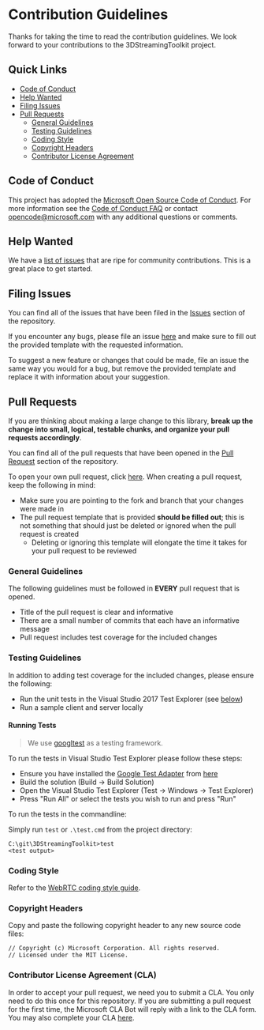 # Contribution Guidelines

Thanks for taking the time to read the contribution guidelines. We look forward to your contributions to the 3DStreamingToolkit project.

## Quick Links

- [Code of Conduct](#code-of-conduct)
- [Help Wanted](#help-wanted)
- [Filing Issues](#filing-issues)
- [Pull Requests](#pull-requests)
    - [General Guidelines](#general-guidelines)
    - [Testing Guidelines](#testing-guidelines)
    - [Coding Style](#coding-style)
    - [Copyright Headers](#copyright-headers)
    - [Contributor License Agreement](#contributor-license-agreement-cla)

## Code of Conduct

This project has adopted the [Microsoft Open Source Code of Conduct](https://opensource.microsoft.com/codeofconduct/). For more information see the [Code of Conduct FAQ](https://opensource.microsoft.com/codeofconduct/faq/) or contact [opencode@microsoft.com](mailto:opencode@microsoft.com) with any additional questions or comments.

## Help Wanted

We have a [list of issues](https://github.com/3DStreamingToolkit/3DStreamingToolkit/labels/help%20wanted) that are ripe for community contributions. This is a great place to get started.

## Filing Issues

You can find all of the issues that have been filed in the [Issues](https://github.com/3DStreamingToolkit/3DStreamingToolkit/issues) section of the repository.

If you encounter any bugs, please file an issue [here](https://github.com/3DStreamingToolkit/3DStreamingToolkit/issues/new) and make sure to fill out the provided template with the requested information.

To suggest a new feature or changes that could be made, file an issue the same way you would for a bug, but remove the provided template and replace it with information about your suggestion.

## Pull Requests

If you are thinking about making a large change to this library, **break up the change into small, logical, testable chunks, and organize your pull requests accordingly**.

You can find all of the pull requests that have been opened in the [Pull Request](https://github.com/3DStreamingToolkit/3DStreamingToolkit/pulls) section of the repository.

To open your own pull request, click [here](https://github.com/3DStreamingToolkit/3DStreamingToolkit/compare). When creating a pull request, keep the following in mind:
- Make sure you are pointing to the fork and branch that your changes were made in
- The pull request template that is provided **should be filled out**; this is not something that should just be deleted or ignored when the pull request is created
    - Deleting or ignoring this template will elongate the time it takes for your pull request to be reviewed

### General Guidelines

The following guidelines must be followed in **EVERY** pull request that is opened.

- Title of the pull request is clear and informative
- There are a small number of commits that each have an informative message
- Pull request includes test coverage for the included changes

### Testing Guidelines

In addition to adding test coverage for the included changes, please ensure the following:

- Run the unit tests in the Visual Studio 2017 Test Explorer (see [below](#running-tests))
- Run a sample client and server locally

#### Running Tests

> We use [googltest](https://github.com/google/googletest) as a testing framework.

To run the tests in Visual Studio Test Explorer please follow these steps:

- Ensure you have installed the [Google Test Adapter](https://github.com/csoltenborn/GoogleTestAdapter) from [here](https://marketplace.visualstudio.com/items?itemName=ChristianSoltenborn.GoogleTestAdapter)
- Build the solution (Build -> Build Solution)
- Open the Visual Studio Test Explorer (Test -> Windows -> Test Explorer)
- Press "Run All" or select the tests you wish to run and press "Run"

To run the tests in the commandline:

Simply run `test` or `.\test.cmd` from the project directory:

```
C:\git\3DStreamingToolkit>test
<test output>
```

### Coding Style

Refer to the [WebRTC coding style guide](https://webrtc.googlesource.com/src/+/HEAD/style-guide.md).

### Copyright Headers

Copy and paste the following copyright header to any new source code files:
```
// Copyright (c) Microsoft Corporation. All rights reserved.
// Licensed under the MIT License.
```

### Contributor License Agreement (CLA)

In order to accept your pull request, we need you to submit a CLA. You only need to do this once for this repository. If you are submitting a pull request for the first time, the Microsoft CLA Bot will reply with a link to the CLA form. You may also complete your CLA [here](https://cla.opensource.microsoft.com/3DStreamingToolkit/3DStreamingToolkit).

